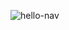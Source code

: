 ![hello-nav](https://socialify.git.ci/heroor/hello-nav/image?description=1&descriptionEditable=A%20navigation%20for%20developer&font=Raleway&logo=https%3A%2F%2Fgithub.com%2Fhello-nav%2Fhello-nav%2Fblob%2Fmaster%2Fpublic%2Ffavicon%2Ffavicon-512.png%3Fraw%3Dtrue&pattern=Plus&theme=Light)
